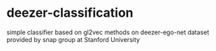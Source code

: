 # deezer-classification
simple classifier based on gl2vec methods on deezer-ego-net dataset provided by snap group at Stanford University
